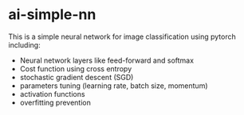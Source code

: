 # ai-simple-nn

This is a simple neural network for image classification using pytorch including:

- Neural network layers like feed-forward and softmax
- Cost function using cross entropy
- stochastic gradient descent (SGD)
- parameters tuning (learning rate, batch size, momentum)
- activation functions
- overfitting prevention
